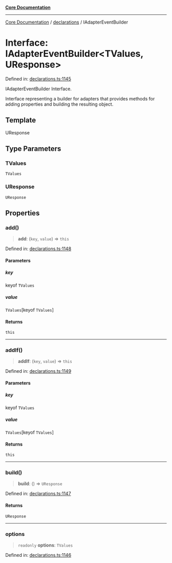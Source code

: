 [**Core Documentation**](../../README.md)

***

[Core Documentation](../../README.md) / [declarations](../README.md) / IAdapterEventBuilder

# Interface: IAdapterEventBuilder\<TValues, UResponse\>

Defined in: [declarations.ts:1145](https://github.com/stonemjs/core/blob/e2fddc9518734748c09a72d4b4064dd1d4c1288c/src/declarations.ts#L1145)

IAdapterEventBuilder Interface.

Interface representing a builder for adapters that provides methods for adding properties and building the resulting object.

## Template

UResponse

## Type Parameters

### TValues

`TValues`

### UResponse

`UResponse`

## Properties

### add()

> **add**: (`key`, `value`) => `this`

Defined in: [declarations.ts:1148](https://github.com/stonemjs/core/blob/e2fddc9518734748c09a72d4b4064dd1d4c1288c/src/declarations.ts#L1148)

#### Parameters

##### key

keyof `TValues`

##### value

`TValues`\[keyof `TValues`\]

#### Returns

`this`

***

### addIf()

> **addIf**: (`key`, `value`) => `this`

Defined in: [declarations.ts:1149](https://github.com/stonemjs/core/blob/e2fddc9518734748c09a72d4b4064dd1d4c1288c/src/declarations.ts#L1149)

#### Parameters

##### key

keyof `TValues`

##### value

`TValues`\[keyof `TValues`\]

#### Returns

`this`

***

### build()

> **build**: () => `UResponse`

Defined in: [declarations.ts:1147](https://github.com/stonemjs/core/blob/e2fddc9518734748c09a72d4b4064dd1d4c1288c/src/declarations.ts#L1147)

#### Returns

`UResponse`

***

### options

> `readonly` **options**: `TValues`

Defined in: [declarations.ts:1146](https://github.com/stonemjs/core/blob/e2fddc9518734748c09a72d4b4064dd1d4c1288c/src/declarations.ts#L1146)
